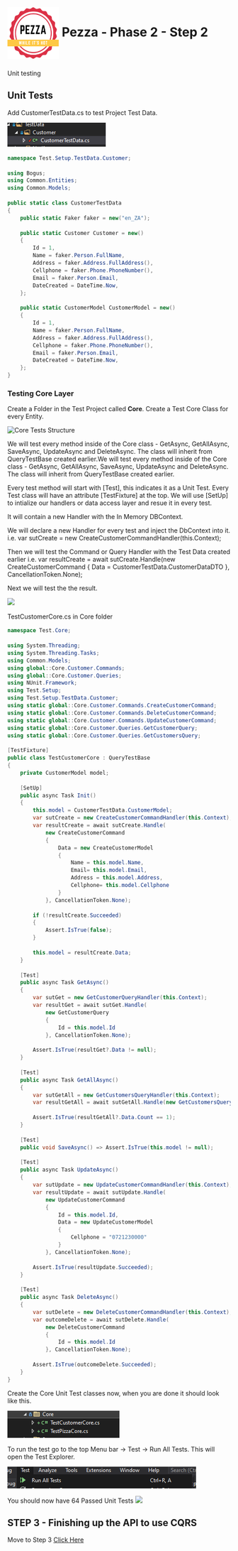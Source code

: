<img align="left" width="116" height="116" src="../Assets/pezza-logo.png" />

# &nbsp;**Pezza - Phase 2 - Step 2**

<br/><br/>

Unit testing

## **Unit Tests**

Add CustomerTestData.cs to test Project Test Data.

![Customer Test Data](Assets/2020-11-20-09-39-27.png)

```cs
namespace Test.Setup.TestData.Customer;

using Bogus;
using Common.Entities;
using Common.Models;

public static class CustomerTestData
{
	public static Faker faker = new("en_ZA");

	public static Customer Customer = new()
	{
		Id = 1,
		Name = faker.Person.FullName,
		Address = faker.Address.FullAddress(),
		Cellphone = faker.Phone.PhoneNumber(),
		Email = faker.Person.Email,
		DateCreated = DateTime.Now,
	};

	public static CustomerModel CustomerModel = new()
	{
		Id = 1,
		Name = faker.Person.FullName,
		Address = faker.Address.FullAddress(),
		Cellphone = faker.Phone.PhoneNumber(),
		Email = faker.Person.Email,
		DateCreated = DateTime.Now,
	};
}
```

### **Testing Core Layer**

Create a Folder in the Test Project called **Core**. Create a Test Core Class for every Entity.

![Core Tests Structure](Assets/2020-11-20-09-49-52.png)

We will test every method inside of the Core class - GetAsync, GetAllAsync, SaveAsync, UpdateAsync and DeleteAsync. The class will inherit from QueryTestBase created earlier.We will test every method inside of the Core class - GetAsync, GetAllAsync, SaveAsync, UpdateAsync and DeleteAsync. The class will inherit from QueryTestBase created earlier.

Every test method will start with [Test], this indicates it as a Unit Test. Every Test class will have an attribute [TestFixture] at the top. We will use [SetUp] to intialize our handlers or data access layer and resue it in every test.

It will contain a new Handler with the In Memory DBContext.

 We will declare a new Handler for every test and inject the DbContext into it. i.e. var sutCreate = new CreateCustomerCommandHandler(this.Context);

 Then we will test the Command or Query Handler with the Test Data created earlier i.e. var resultCreate = await sutCreate.Handle(new CreateCustomerCommand
            {
                Data = CustomerTestData.CustomerDataDTO
            }, CancellationToken.None);

 Next we will test the the result.

![](./Asssets/2021-08-16-07-05-14.png)

TestCustomerCore.cs in Core folder

```cs
namespace Test.Core;

using System.Threading;
using System.Threading.Tasks;
using Common.Models;
using global::Core.Customer.Commands;
using global::Core.Customer.Queries;
using NUnit.Framework;
using Test.Setup;
using Test.Setup.TestData.Customer;
using static global::Core.Customer.Commands.CreateCustomerCommand;
using static global::Core.Customer.Commands.DeleteCustomerCommand;
using static global::Core.Customer.Commands.UpdateCustomerCommand;
using static global::Core.Customer.Queries.GetCustomerQuery;
using static global::Core.Customer.Queries.GetCustomersQuery;

[TestFixture]
public class TestCustomerCore : QueryTestBase
{
	private CustomerModel model;

	[SetUp]
	public async Task Init()
	{
		this.model = CustomerTestData.CustomerModel;
		var sutCreate = new CreateCustomerCommandHandler(this.Context);
		var resultCreate = await sutCreate.Handle(
			new CreateCustomerCommand
			{
				Data = new CreateCustomerModel
				{
					Name = this.model.Name,
					Email= this.model.Email,
					Address = this.model.Address,
					Cellphone= this.model.Cellphone
				}
			}, CancellationToken.None);

		if (!resultCreate.Succeeded)
		{
			Assert.IsTrue(false);
		}

		this.model = resultCreate.Data;
	}

	[Test]
	public async Task GetAsync()
	{
		var sutGet = new GetCustomerQueryHandler(this.Context);
		var resultGet = await sutGet.Handle(
			new GetCustomerQuery
			{
				Id = this.model.Id
			}, CancellationToken.None);

		Assert.IsTrue(resultGet?.Data != null);
	}

	[Test]
	public async Task GetAllAsync()
	{
		var sutGetAll = new GetCustomersQueryHandler(this.Context);
		var resultGetAll = await sutGetAll.Handle(new GetCustomersQuery(), CancellationToken.None);

		Assert.IsTrue(resultGetAll?.Data.Count == 1);
	}

	[Test]
	public void SaveAsync() => Assert.IsTrue(this.model != null);

	[Test]
	public async Task UpdateAsync()
	{
		var sutUpdate = new UpdateCustomerCommandHandler(this.Context);
		var resultUpdate = await sutUpdate.Handle(
			new UpdateCustomerCommand
			{
				Id = this.model.Id,
				Data = new UpdateCustomerModel
				{					
					Cellphone = "0721230000"
				}
			}, CancellationToken.None);

		Assert.IsTrue(resultUpdate.Succeeded);
	}

	[Test]
	public async Task DeleteAsync()
	{
		var sutDelete = new DeleteCustomerCommandHandler(this.Context);
		var outcomeDelete = await sutDelete.Handle(
			new DeleteCustomerCommand
			{
				Id = this.model.Id
			}, CancellationToken.None);

		Assert.IsTrue(outcomeDelete.Succeeded);
	}
}
```

Create the Core Unit Test classes now, when you are done it should look like this.

![](./Assets/2023-04-10-23-00-23.png)

To run the test go to the top Menu bar -> Test -> Run All Tests. This will open the Test Explorer.

![](Assets/2020-11-20-09-56-21.png)

You should now have 64 Passed Unit Tests
![](Assets/2020-11-20-09-57-00.png)

## **STEP 3 - Finishing up the API to use CQRS**

Move to Step 3
[Click Here](https://github.com/entelect-incubator/.NET/tree/master/Phase%202/Step%203)